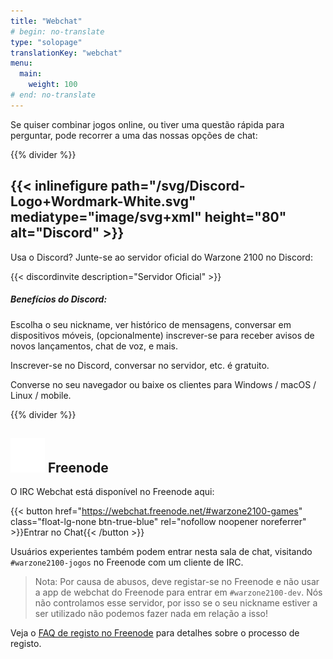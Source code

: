 ```yaml
---
title: "Webchat"
# begin: no-translate
type: "solopage"
translationKey: "webchat"
menu:
  main:
    weight: 100
# end: no-translate
---
```


Se quiser combinar jogos online, ou tiver uma questão rápida para perguntar, pode recorrer a uma das nossas opções de chat:

{{% divider %}}

## {{< inlinefigure path="/svg/Discord-Logo+Wordmark-White.svg" mediatype="image/svg+xml" height="80" alt="Discord" >}}

Usa o Discord? Junte-se ao servidor oficial do Warzone 2100 no Discord:

{{< discordinvite description="Servidor Oficial" >}}

##### Benefícios do Discord:

Escolha o seu nickname, ver histórico de mensagens, conversar em dispositivos móveis, (opcionalmente) inscrever-se para receber avisos de novos lançamentos, chat de voz, e mais.

Inscrever-se no Discord, conversar no servidor, etc. é gratuito.

Converse no seu navegador ou baixe os clientes para Windows / macOS / Linux / mobile.

{{% divider %}}

## <img src="/img/ftirc-online.svg" height="55" width="55" alt="#irc" /> Freenode

O IRC Webchat está disponível no Freenode aqui:

{{< button href="https://webchat.freenode.net/#warzone2100-games" class="float-lg-none btn-true-blue" rel="nofollow noopener noreferrer" >}}Entrar no Chat{{< /button >}}

Usuários experientes também podem entrar nesta sala de chat, visitando `#warzone2100-jogos` no Freenode com um cliente de IRC.

> Nota: Por causa de abusos, deve registar-se no Freenode e não usar a app de webchat do Freenode para entrar em `#warzone2100-dev`. Nós não controlamos esse servidor, por isso se o seu nickname estiver a ser utilizado não podemos fazer nada em relação a isso!

Veja o [FAQ de registo no Freenode](https://freenode.net/kb/answer/registration) para detalhes sobre o processo de registo.
